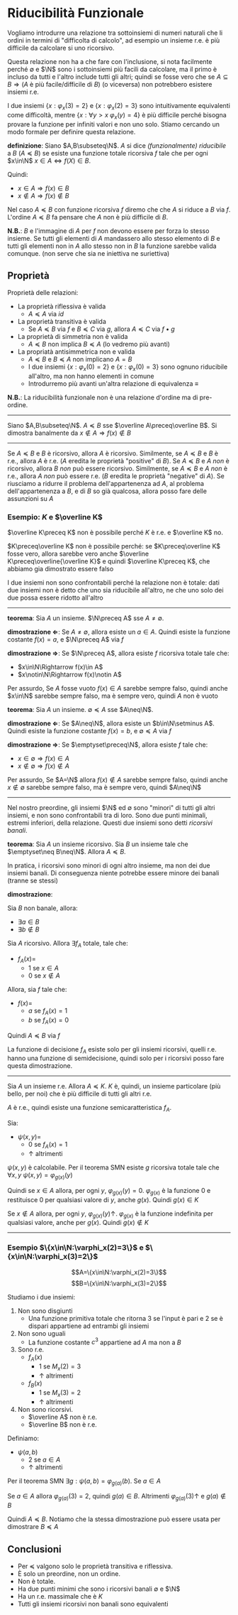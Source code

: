 # Riducibilità Funzionale

Vogliamo introdurre una relazione tra sottoinsiemi di numeri naturali che li ordini in termini di "difficolta di calcolo", ad esempio un insieme r.e. è più difficile da calcolare si uno ricorsivo.

Questa relazione non ha a che fare con l'inclusione, si nota facilmente perché $\emptyset$ e $\N$ sono i sottoinsiemi più facili da calcolare, ma il primo è incluso da tutti e l'altro include tutti gli altri; quindi se fosse vero che se $A\subseteq B\Rightarrow(A$ è più facile/difficile di $B)$ (o viceversa) non potrebbero esistere insiemi r.e.

I due insiemi $\{x:\varphi_x(3)=2\}$ e $\{x:\varphi_x(2)=3\}$ sono intuitivamente equivalenti come difficoltà, mentre $\{x:\forall y>x~\varphi_x(y)=4\}$ è più difficile perché bisogna provare la funzione per infiniti valori e non uno solo. Stiamo cercando un modo formale per definire questa relazione.

**definizione**: Siano $A,B\subseteq\N$. $A$ si dice *(funzionalmente) riducibile* a $B$ ($A\preceq B$) se esiste una funzione totale ricorsiva $f$ tale che per ogni $x\in\N$ $x\in A\Leftrightarrow f(X)\in B$.

Quindi:
* $x\in A \Rightarrow f(x)\in B$
* $x\notin A \Rightarrow f(x)\notin B$

Nel caso $A\preceq B$ con funzione ricorsiva $f$ diremo che che $A$ si riduce a $B$ via $f$. L'ordine $A\preceq B$ fa pensare che $A$ non è più difficile di $B$.

**N.B.**: $B$ e l'immagine di $A$ per $f$ non devono essere per forza lo stesso insieme. Se tutti gli elementi di $A$ mandassero allo stesso elemento di $B$ e tutti gli elementi non in $A$ allo stesso non in $B$ la funzione sarebbe valida comunque. (non serve che sia ne iniettiva ne suriettiva)

## Proprietà

Proprietà delle relazioni:
* La proprietà riflessiva è valida
  * $A\preceq A$ via $id$
* La proprietà transitiva è valida
  * Se $A\preceq B$ via $f$ e $B\preceq C$ via $g$, allora $A\preceq C$ via $f\bullet g$
* La proprietà di simmetria non è valida
  * $A\preceq B$ non implica $B\preceq A$ (lo vedremo più avanti)
* La propriatà antisimmetrica non e valida
  * $A\preceq B$ e $B\preceq A$ non implicano $A=B$
  * I due insiemi $\{x:\varphi_x(0)=2\}$ e $\{x:\varphi_x(0)=3\}$ sono ognuno riducibile all'altro, ma non hanno elementi in comune
  * Introdurremo più avanti un'altra relazione di equivalenza $\equiv$

**N.B.**: La riducibilità funzionale non è una relazione d'ordine ma di pre-ordine.

---

Siano $A,B\subseteq\N$. $A\preceq B$ sse $\overline A\preceq\overline B$. Si dimostra banalmente da $x\notin A \Rightarrow f(x)\notin B$

---

Se $A\preceq B$ e $B$ è ricorsivo, allora $A$ è ricorsivo. Similmente, se $A\preceq B$ e $B$ è r.e., allora $A$ è r.e. ($A$ eredita le proprietà "positive" di $B$).
Se $A\preceq B$ e $A$ *non* è ricorsivo, allora $B$ *non* può essere ricorsivo. Similmente, se $A\preceq B$ e $A$ *non* è r.e., allora $A$ *non* può essere r.e. ($B$ eredita le proprietà "negative" di $A$).
Se riusciamo a ridurre il problema dell'appartenenza ad $A$, al problema dell'appartenenza a $B$, e di $B$ so già qualcosa, allora posso fare delle assunzioni su $A$

### Esempio: $K$ e $\overline K$

$\overline K\preceq K$ non è possibile perché $K$ è r.e. e $\overline K$ no.

$K\preceq\overline K$ non è possibile perché: se $K\preceq\overline K$ fosse vero, allora  sarebbe vero anche $\overline K\preceq\overline{\overline K}$ e quindi $\overline K\preceq K$, che abbiamo gia dimostrato essere falso

I due insiemi non sono confrontabili perché la relazione non è totale: dati due insiemi non è detto che uno sia riducibile all'altro, ne che uno solo dei due possa essere ridotto all'altro

---

**teorema**: Sia $A$ un insieme. $\N\preceq A$ sse $A\neq\emptyset$. 

**dimostrazione $\Leftarrow$**: Se $A\neq\emptyset$, allora esiste un $a\in A$. Quindi esiste la funzione costante $f(x)=a$, e $\N\preceq A$ via $f$

**dimostrazione $\Rightarrow$**: Se $\N\preceq A$, allora esiste $f$ ricorsiva totale tale che:
* $x\in\N\Rightarrow f(x)\in A$
* $x\notin\N\Rightarrow f(x)\notin A$

Per assurdo, Se $A$ fosse vuoto $f(x)\in A$ sarebbe sempre falso, quindi anche $x\in\N$ sarebbe sempre falso, ma è sempre vero, quindi $A$ non è vuoto

**teorema**: Sia $A$ un insieme. $\emptyset\preceq A$ sse $A\neq\N$.

**dimostrazione $\Leftarrow$**: Se $A\neq\N$, allora esiste un $b\in\N\setminus A$.  Quindi esiste la funzione costante $f(x)=b$, e $\emptyset\preceq A$ via $f$

**dimostrazione $\Rightarrow$**: Se $\emptyset\preceq\N$, allora esiste $f$ tale che:
* $x\in\emptyset\Rightarrow f(x)\in A$
* $x\notin\emptyset\Rightarrow f(x)\notin A$

Per assurdo, Se $A=\N$ allora $f(x)\notin A$ sarebbe sempre falso, quindi anche $x\notin\emptyset$ sarebbe sempre falso, ma è sempre vero, quindi $A\neq\N$

---

Nel nostro preordine, gli insiemi $\N$ ed $\emptyset$ sono "minori" di tutti gli altri insiemi, e non sono confrontabili tra di loro. Sono due punti minimali, estremi inferiori, della relazione. Questi due insiemi sono detti *ricorsivi banali*.

**teorema**: Sia $A$ un insieme ricorsivo. Sia $B$ un insieme tale che $\emptyset\neq B\neq\N$. Allora $A\preceq B$.

In pratica, i ricorsivi sono minori di ogni altro insieme, ma non dei due insiemi banali. Di conseguenza niente potrebbe essere minore dei banali (tranne se stessi)

**dimostrazione**: 

Sia $B$ non banale, allora:
* $\exists a\in B$
* $\exists b\notin B$

Sia $A$ ricorsivo. Allora $\exists f_A$ totale, tale che:
* $f_A(x)=$
  * $1$ se $x\in A$
  * $0$ se $x\notin A$

Allora, sia $f$ tale che:
* $f(x)=$
  * $a$ se $f_A(x)=1$
  * $b$ se $f_A(x)=0$

Quindi $A\preceq B$ via $f$

La funzione di decisione $f_A$ esiste solo per gli insiemi ricorsivi, quelli r.e. hanno una funzione di semidecisione, quindi solo per i ricorsivi posso fare questa dimostrazione.

---

Sia $A$ un insieme r.e. Allora $A\preceq K$. $K$ è, quindi, un insieme particolare (più bello, per noi) che è più difficile di tutti gli altri r.e.

$A$ è r.e., quindi esiste una funzione semicaratteristica $f_A$. 

Sia:
* $\psi(x,y)=$
  * $0$ se $f_A(x)=1$
  * $\uparrow$ altrimenti

$\psi(x,y)$ è calcolabile. Per il teorema SMN esiste $g$ ricorsiva totale tale che $\forall x,y~\psi(x,y)=\varphi_{g(x)}(y)$ 

Quindi se $x\in A$ allora, per ogni $y$, $\varphi_{g(x)}(y)=0$. $\varphi_{g(x)}$ è la funzione $0$ e restituisce $0$ per qualsiasi valore di $y$, anche $g(x)$. Quindi $g(x)\in K$

Se $x\notin A$ allora, per ogni $y$, $\varphi_{g(x)}(y)\uparrow$. $\varphi_{g(x)}$ è la funzione indefinita per qualsiasi valore, anche per $g(x)$. Quindi $g(x)\notin K$

---

### Esempio $\{x\in\N:\varphi_x(2)=3\}$ e $\{x\in\N:\varphi_x(3)=2\}$

$$A=\{x\in\N:\varphi_x(2)=3\}$$
$$B=\{x\in\N:\varphi_x(3)=2\}$$

Studiamo i due insiemi:
1. Non sono disgiunti
   * Una funzione primitiva totale che ritorna 3 se l'input è pari e 2 se è dispari appartiene ad entrambi gli insiemi
2. Non sono uguali
   * La funzione costante $c^3$ appartiene ad $A$ ma non a $B$
3. Sono r.e.
   * $f_A(x)$
     * $1$ se $M_x(2)=3$
     * $\uparrow$ altrimenti
   * $f_B(x)$
     * $1$ se $M_x(3)=2$
     * $\uparrow$ altrimenti
4. Non sono ricorsivi. 
   * $\overline A$ non è r.e.
   * $\overline B$ non è r.e.

Definiamo: 
* $\psi(a,b)$
  * $2$ se $a\in A$
  * $\uparrow$ altrimenti

Per il teorema SMN $\exists g:\psi(a,b)=\varphi_{g(a)}(b)$. Se $a\in A$

Se $a\in A$ allora $\varphi_{g(a)}(3)=2$, quindi $g(a)\in B$. Altrimenti $\varphi_{g(a)}(3)\uparrow$ e $g(a)\notin B$

Quindi $A\preceq B$. Notiamo che la stessa dimostrazione può essere usata per dimostrare $B\preceq A$

## Conclusioni

* Per $\preceq$ valgono solo le proprietà transitiva e riflessiva.
* È solo un preordine, non un ordine. 
* Non è totale.
* Ha due punti minimi che sono i ricorsivi banali $\emptyset$ e $\N$
* Ha un r.e. massimale che è $K$
* Tutti gli insiemi ricorsivi non banali sono equivalenti

